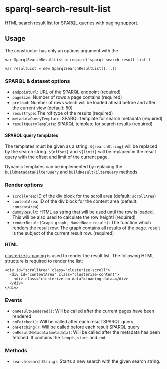 # sparql-search-result-list

HTML search result list for SPARQL queries with paging support.

## Usage

The constructor has only an options argument with the  

    var SparqlSearchResultList = require('sparql-search-result-list')

    var resultList = new SparqlSearchResultList({...})

### SPARQL & dataset options 

- `endpointUrl`: URL of the SPARQL endpoint (required)
- `pageSize`: Number of rows a page contains (required)
- `preload`: Number of rows which will be loaded ahead before and after the current view (default: 50)
- `resultType`: The rdf:type of the results (required)
- `metadataQueryTemplate`: SPARQL template for search metadata  (required)
- `resultQueryTemplate`: SPARQL template for search results (required)

#### SPARQL query templates

The templates must be given as a string.
`${searchString}` will be replaced by the search string.
`${offset}` and `${limit}` will be replaced in the result query with the offset and limit of the current page.

Dynamic templates can be implemented by replacing the `buildMetadataFilterQuery` and `buildResultFilterQuery` methods.

### Render options

- `scrollArea`: ID of the div block for the scroll area (default: `scrollArea`)
- `contentArea`: ID of the div block for the content area (default: `contentArea`)
- `dummyResult`: HTML as string that will be used until the row is loaded.
  This will be also used to calculate the row height! (required)
- `renderResult(Graph graph, NamedNode result)`: The function which renders the result row.
  The graph contains all results of the page.
  result is the subject of the current result row. (required)

#### HTML

[clusterize.js-paging](https://github.com/zazukoians/clusterize.js-paging) is used to render the result list.
The following HTML structure is required to render the list:

    <div id="scrollArea" class="clusterize-scroll">
      <div id="contentArea" class="clusterize-content">
        <div class="clusterize-no-data">Loading data…</div>
      </div>
    </div>

### Events

- `onResultRendered()`: Will be called after the current pages have been rendered
- `onFetched()`: Will be called after each result SPARQL query
- `onFetching()`: Will be called before each result SPARQL query
- `onResultMetadata(metadata)`: Will be called after the metadata has been fetched.
 It contains the `length`, `start` and `end`.

### Methods

- `search(searchString)`: Starts a new search with the given search string. 